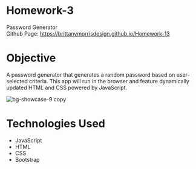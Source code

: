 # Homework-3
Password Generator </br>
Github Page: https://brittanymorrisdesign.github.io/Homework-13 

# Objective
A password generator that generates a random password based on user-selected criteria. This app will run in the browser and feature dynamically updated HTML and CSS powered by JavaScript. </br>

![bg-showcase-9 copy](https://user-images.githubusercontent.com/44029053/77261567-b147f080-6c65-11ea-8ec0-338c4f4b5341.png)

# Technologies Used
* JavaScript
* HTML
* CSS
* Bootstrap
